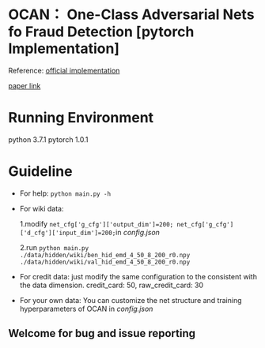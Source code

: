  # OCAN： One-Class Adversarial Nets fo Fraud Detection [pytorch Implementation]
 Reference: 
 [official implementation](https://github.com/PanpanZheng/OCAN)
 
 [paper link](https://arxiv.org/pdf/1803.01798.pdf)

 # Running Environment
 python 3.7.1
 pytorch 1.0.1

 # Guideline
 + For help: `python main.py -h`
 + For wiki data:

    1.modify `net_cfg['g_cfg']['output_dim']=200; net_cfg['g_cfg']['d_cfg']['input_dim']=200;`in _config.json_ 

    2.run `python main.py ./data/hidden/wiki/ben_hid_emd_4_50_8_200_r0.npy ./data/hidden/wiki/val_hid_emd_4_50_8_200_r0.npy`
 + For credit data: just modify the same configuration to the consistent with the data dimension. credit_card: 50, raw_credit_card: 30

 + For your own data: You can customize the net structure and training hyperparameters of OCAN in _config.json_

 

## Welcome for bug and issue reporting
